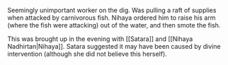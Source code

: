 Seemingly unimportant worker on the dig. Was pulling a raft of supplies when attacked by carnivorous fish. Nihaya ordered him to raise his arm (where the fish were attacking) out of the water, and then smote the fish.

This was brought up in the evening with [[Satara]] and [[Nihaya Nadhirtan|Nihaya]]. Satara suggested it may have been caused by divine intervention (although she did not believe this herself).